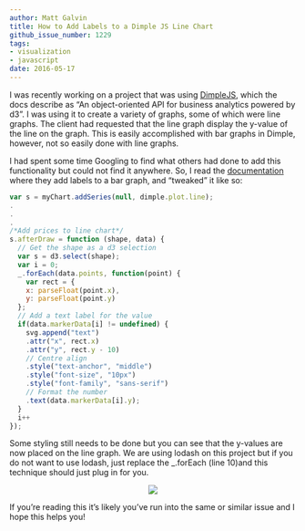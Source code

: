 ```yaml
---
author: Matt Galvin
title: How to Add Labels to a Dimple JS Line Chart
github_issue_number: 1229
tags:
- visualization
- javascript
date: 2016-05-17
---
```


I was recently working on a project that was using [DimpleJS](http://dimplejs.org/), which the docs describe as “An object-oriented API for business analytics powered by d3”. I was using it to create a variety of graphs, some of which were line graphs. The client had requested that the line graph display the y-value of the line on the graph. This is easily accomplished with bar graphs in Dimple, however, not so easily done with line graphs.

I had spent some time Googling to find what others had done to add this functionality but could not find it anywhere. So, I read the [documentation](http://dimplejs.org/advanced_examples_viewer.html?id=advanced_custom_styling) where they add labels to a bar graph, and “tweaked” it like so:

```javascript
var s = myChart.addSeries(null, dimple.plot.line);
.
.
.
/*Add prices to line chart*/
s.afterDraw = function (shape, data) {
  // Get the shape as a d3 selection
  var s = d3.select(shape);
  var i = 0;
  _.forEach(data.points, function(point) {
    var rect = {
    x: parseFloat(point.x),
    y: parseFloat(point.y)
  };
  // Add a text label for the value
  if(data.markerData[i] != undefined) {
    svg.append("text")
    .attr("x", rect.x)
    .attr("y", rect.y - 10)
    // Centre align
    .style("text-anchor", "middle")
    .style("font-size", "10px")
    .style("font-family", "sans-serif")
    // Format the number
    .text(data.markerData[i].y);
  }
  i++
});
```

Some styling still needs to be done but you can see that the y-values are now placed on the line graph. We are using lodash on this project but if you do not want to use lodash, just replace the _.forEach (line 10)and this technique should just plug in for you.

<div class="separator" style="clear: both; text-align: center;"><a href="/blog/2016/05/how-to-add-labels-to-dimple-js-line/image-0.png" imageanchor="1" style="margin-left: 1em; margin-right: 1em;"><img border="0" src="/blog/2016/05/how-to-add-labels-to-dimple-js-line/image-0.png"/></a></div>

If you’re reading this it’s likely you’ve run into the same or similar issue and I hope this helps you!
